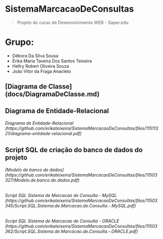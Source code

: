 # SistemaMarcacaoDeConsultas
> Projeto do curso de Desenvolvimento WEB - Saper.edu

# Grupo:
- Débora Da Silva Sousa
- Érika Maria Taveira Dos Santos Teixeira
- Hellry Robert Oliveira Souza	
- João Vitor da Fraga Anacleto

<h2> [Diagrama de Classe](docs/DiagramaDeClasse.md)

<h2> Diagrama de Entidade-Relacional
<h6>Diagrama de Entidade-Relacional
(https://github.com/erikateixeira/SistemaMarcacaoDeConsultas/files/11511321/diagrama-entidade-relacional.pdf)

  
<h2> Script SQL de criação do banco de dados do projeto
<h6> [Modelo de banco de dados] (https://github.com/erikateixeira/SistemaMarcacaoDeConsultas/files/11503327/Modelo.de.banco.de.dados.pdf)
<h6> Script SQL Sistema de Marcacao de Consulta - MySQL (https://github.com/erikateixeira/SistemaMarcacaoDeConsultas/files/11503345/Script.SQL.Sistema.de.Marcacao.de.Consulta.-.MySQL.pdf)
<h6> Script SQL Sistema de Marcacao de Consulta - ORACLE (https://github.com/erikateixeira/SistemaMarcacaoDeConsultas/files/11503362/Script.SQL.Sistema.de.Marcacao.de.Consulta.-.ORACLE.pdf)
